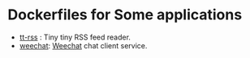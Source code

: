 Dockerfiles for Some applications
=========================================

- [tt-rss](tt-rss/) : Tiny tiny RSS feed reader.
- [weechat](weechat/): [Weechat](https://weechat.org/) chat client service.
